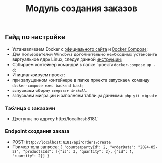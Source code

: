 <p align="center">
    <h1 align="center">Модуль создания заказов</h1>
    <br>
</p>

## Гайд по настройке

-   Устанавливаем Docker c [официального сайта](https://www.docker.com/products/docker-desktop) и [Docker Compose](https://docs.docker.com/compose/install/);
-   Для пользователей Windows дополнительно необходимо установить виртуальное ядро Linux, следуя данной [инструкции](https://docs.docker.com/desktop/install/windows-install/);
-   Собираем контейнер командой в папке проекта `docker-compose up -d`;
-   Инициализируем проект:
-   при запущенном контейнере в папке проекта запускаем команду `docker-compose exec backend bash`;
-   запускаем сборку `composer install`.
-   запускаем миграции и заполняем таблицы данными: `php yii migrate`

### Таблица с заказами
- Доступна по адресу http://localhost:8181/

### Endpoint создания заказа
- POST: `http://localhost:8181/api/orders/create`
- Пример тела запроса: `{
  "counterpartyId": 2,
  "orderDate": "2024-05-28",
  "productsIds": [{"id": 3, "quantity": 2}, {"id": 4, "quantity": 2}]
  }`